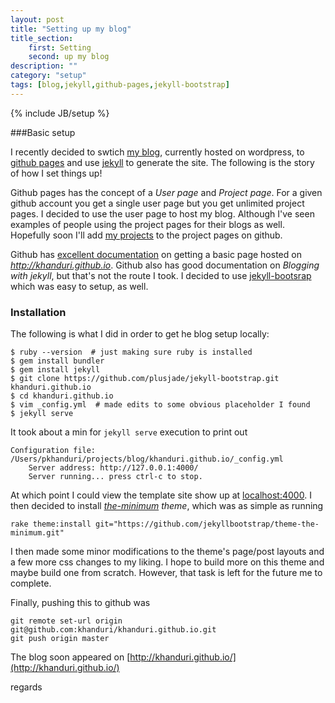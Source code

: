 ```yaml
---
layout: post
title: "Setting up my blog"
title_section:
    first: Setting 
    second: up my blog
description: ""
category: "setup"
tags: [blog,jekyll,github-pages,jekyll-bootstrap]
---
```

{% include JB/setup %}

###Basic setup

I recently decided to swtich [my blog](http://techneekr.wordpress.com/), currently hosted on wordpress, to 
[github pages](https://pages.github.com/) and use [jekyll](http://jekyllrb.com/) to generate the site. The 
following is the story of how I set things up!

Github pages has the concept of a *User page* and *Project page*. For a given github account you get a single user page
but you get unlimited project pages. I decided to use the user page to host my blog. Although I've seen examples of 
people using the project pages for their blogs as well. Hopefully soon I'll add 
[my projects](http://ezapps.herokuapp.com/) to the project pages on github.

Github has [excellent documentation](https://pages.github.com/) on getting a basic page hosted 
on *http://khanduri.github.io*. Github also has good documentation on *Blogging with jekyll*, but that's not the 
route I took. I decided to use [jekyll-bootsrap](http://jekyllbootstrap.com/) which was easy to setup, as well.

### Installation 

The following is what I did in order to get he blog setup locally:

    $ ruby --version  # just making sure ruby is installed
    $ gem install bundler
    $ gem install jekyll
    $ git clone https://github.com/plusjade/jekyll-bootstrap.git khanduri.github.io
    $ cd khanduri.github.io
    $ vim _config.yml  # made edits to some obvious placeholder I found
    $ jekyll serve 

It took about a min for `jekyll serve` execution to print out

    Configuration file: /Users/pkhanduri/projects/blog/khanduri.github.io/_config.yml
        Server address: http://127.0.0.1:4000/
        Server running... press ctrl-c to stop.

At which point I could view the template site show up at [localhost:4000](http://localhost:4000). I then decided to 
install *[the-minimum](https://github.com/jekyllbootstrap/theme-the-minimum) theme*, which was as simple as running

    rake theme:install git="https://github.com/jekyllbootstrap/theme-the-minimum.git"

I then made some minor modifications to the theme's page/post layouts and a few more css changes to my liking. I hope to 
build more on this theme and maybe build one from scratch. However, that task is left for the future me to complete.

Finally, pushing this to github was

    git remote set-url origin git@github.com:khanduri/khanduri.github.io.git
    git push origin master

The blog soon appeared on [http://khanduri.github.io/](http://khanduri.github.io/)

regards
